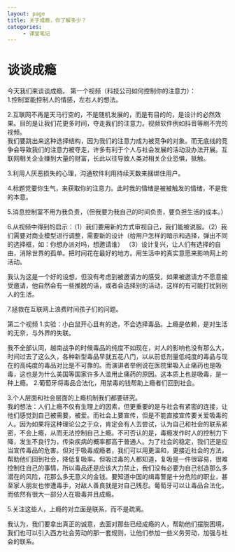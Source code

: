 ```yaml
---
layout: page
title: 关于成瘾，你了解多少？
categories:
     - 课堂笔记
---
```

# 谈谈成瘾
  
今天我们来谈谈成瘾。
第一个视频（科技公司如何控制你的注意力）：  
1.控制室能控制人的情感，左右人的想法。  

2.互联网不再是天马行空的，不是随机发展的，而是有目的的，是设计的必然效果。目的是让我们花更多时间，夺走我们的注意力。视频软件例如抖音等刷不完的视频。  
我们要跳出来这种选择结构，因为我们的注意力成为被竞争的对象。而无底线的竞争会导致我们的注意力被夺走，许多有利于个人与社会发展的活动没办法开展。互联网相关企业赚到大量的财富，长此以往导致人类对相关企业恐惧，抵触。  

3.利用人厌恶损失的心理，沟通软件利用持续天数来捆绑住用户。  

4.标题党要你生气，来获取你的注意力。此时我的情绪是被被触发的情绪，不是我的本意。  

5.消息控制室不用为我负责，（但我要为我自己的时间负责，要负担生活的成本。）  

6.从视频中得到的启示：（1）我们要用新的方式审视自己，我们能被说服。（2）我们需要对商业模型进行调整，需要新的设计（给用户怎样的暗示和选择，弹出不同的选择框，如：你想办派对吗，想邀请谁）
（3）设计复兴，让人们有选择的自由，消除世界的孤单。把时间花在最好的地方。用生活中的真实意愿来影响网上的活动。  

我认为这是一个好的设想，但没有考虑到被邀请方的感受，如果被邀请方不愿意接受邀请，他自然会有一些推脱的话，或者会选择别的活动，这样的有可能打扰到别人的生活。  

7.拯救在互联网上浪费时间孩子们的问题。
  
第二个视频
1.实验：小白鼠开心且有的选，不会选择毒品。上瘾是依赖，是对生活的无奈，与外界的失联。  

我不全部认同，越南战争的时候毒品的纯度不如现在，对人的影响也没有那么大，时间过去了这么久，各种新型毒品早就五花八门，以从前低剂量低纯度的毒品与现在的高纯度的毒品对比是不可靠的。而演讲者举例说在医院里吸入止痛药也是吸毒，这也是为什么美国等国家许多人滥用止痛药的原因。这本质上也是吸毒，是一种上瘾。
2.葡萄牙将毒品合法化，用禁毒的钱帮助上瘾者们回到社会。  

3.个人层面和社会层面的上瘾机制我们都要研究。   
我的想法：人们上瘾不仅有生理上的因素，但更重要的是与社会有紧密的连接，让他们感觉到自己被需要，被爱。而社会上要宣传，但是不能直接宣传要关爱吸毒的人。因为如果将这种理论公之于众，肯定会有人去尝试，认为自己和社会的联系紧密，不会上瘾，从而无法控制自己上瘾。不可否认的是，毒瘾发作时人的控制力下降，发生不良行为，传染疾病的概率都高于普通人。为了社会的稳定，我们还是应当宣传毒品的危害。但对于吸毒成瘾者，我们可以用更温和，更接近社会的方法，帮助他们回到社会，降低复吸率。但吸过毒的人都知道，复吸是一件很容易，很难控制住自己的事情，所以毒品还是应该大力禁止，我们没有必要为自己创造那么多潜在的风险，花那么多无意义的金钱。要知道中国的缉毒警是十分危险的职业，甚至家人朋友也惨遭毒手，对敌人善良就是对自己残忍。葡萄牙可以让毒品合法化，而依然有很大一部分人在吸毒并且成瘾。  

5.关注这些人，上瘾的对立面是联系，而不是疏离。

我认为，我们要拿出真正的诚意，去面对那些已经成瘾的人，帮助他们摆脱困境，我们也可以引入西方社会劳动的那一套规则，让他们参加一些义务劳动，加强与社会的联系。
